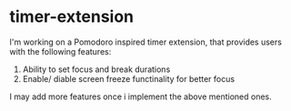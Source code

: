 # timer-extension

I'm working on a Pomodoro inspired timer extension, that provides users with the following features:
1. Ability to set focus and break durations
2. Enable/ diable screen freeze functinality for better focus

I may add more features once i implement the above mentioned ones.
